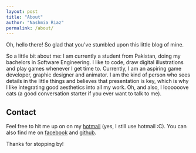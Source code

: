 ```yaml
---
layout: post
title: "About"
author: "Nashmia Riaz"
permalink: /about/
---
```


Oh, hello there! So glad that you've stumbled upon this little blog of mine.

So a little bit about me: I am currently a student from Pakistan, doing my bachelors in Software Engineering. I like to code, draw digital illustrations and play games whenever I get time to. Currently, I am an aspiring game developer, graphic designer and animator. I am the kind of person who sees details in the little things and believes that presentation is key, which is why I like integrating good aesthetics into all my work. Oh, and also, I loooooove cats (a good conversation starter if you ever want to talk to me).

## Contact
Feel free to hit me up on on my [hotmail](email::nashmia-riaz@hotmail.com) (yes, I still use hotmail :C). You can also find me on [facebook](https://www.facebook.com/NashmiaRiaz) and [github](https://github.com/nashmia-riaz).

Thanks for stopping by!

